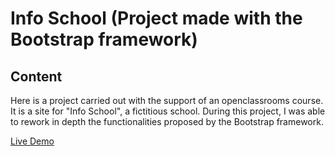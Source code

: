 # Info School (Project made with the Bootstrap framework)
## Content
Here is a project carried out with the support of an openclassrooms course.
It is a site for "Info School", a fictitious school.
During this project, I was able to rework in depth the functionalities proposed by the Bootstrap framework.

[Live Demo](https://nataliacherman08.github.io/bootstrap-Info-School/)
